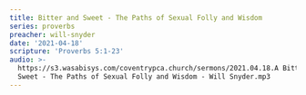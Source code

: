 ```yaml
---
title: Bitter and Sweet - The Paths of Sexual Folly and Wisdom
series: proverbs
preacher: will-snyder
date: '2021-04-18'
scripture: 'Proverbs 5:1-23'
audio: >-
  https://s3.wasabisys.com/coventrypca.church/sermons/2021.04.18.A Bitter and
  Sweet - The Paths of Sexual Folly and Wisdom - Will Snyder.mp3
---
```

